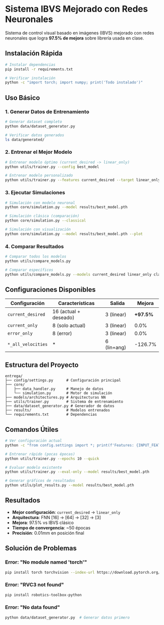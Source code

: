 # Sistema IBVS Mejorado con Redes Neuronales

Sistema de control visual basado en imágenes (IBVS) mejorado con redes neuronales que logra **97.5% de mejora** sobre librería usada en clase.

## Instalación Rápida

```bash
# Instalar dependencias
pip install -r requirements.txt

# Verificar instalación
python -c "import torch; import numpy; print('Todo instalado')"
```

## Uso Básico

### 1. Generar Datos de Entrenamiento
```bash
# Generar dataset completo
python data/dataset_generator.py

# Verificar datos generados
ls data/generated/
```

### 2. Entrenar el Mejor Modelo
```bash
# Entrenar modelo óptimo (current_desired -> linear_only)
python utils/trainer.py --config best_model

# Entrenar modelo personalizado
python utils/trainer.py --features current_desired --target linear_only --epochs 100
```

### 3. Ejecutar Simulaciones
```bash
# Simulación con modelo neuronal
python core/simulation.py --model results/best_model.pth

# Simulación clásica (comparación)
python core/simulation.py --classical

# Simulación con visualización
python core/simulation.py --model results/best_model.pth --plot
```

### 4. Comparar Resultados
```bash
# Comparar todos los modelos
python utils/compare_models.py

# Comparar específicos
python utils/compare_models.py --models current_desired linear_only classical
```

## Configuraciones Disponibles

| Configuración | Características | Salida | Mejora |
|---------------|----------------|---------|--------|
| `current_desired` | 16 (actual + deseado) | 3 (linear) | **+97.5%** |
| `current_only` | 8 (solo actual) | 3 (linear) | 0.0% |
| `error_only` | 8 (error) | 3 (linear) | 0.0% |
| `*_all_velocities` | * | 6 (lin+ang) | -126.7% |

## Estructura del Proyecto

```
entrega/
├── config/settings.py      # Configuración principal
├── core/
│   ├── data_handler.py     # Manejo de datos
│   └── simulation.py       # Motor de simulación
├── models/architectures.py # Arquitecturas NN
├── utils/trainer.py        # Sistema de entrenamiento
├── data/dataset_generator.py # Generador de datos
├── results/                # Modelos entrenados
└── requirements.txt        # Dependencias
```

## Comandos Útiles

```bash
# Ver configuración actual
python -c "from config.settings import *; print(f'Features: {INPUT_FEATURES}, Target: {TARGET_TYPE}')"

# Entrenar rápido (pocas épocas)
python utils/trainer.py --epochs 10 --quick

# Evaluar modelo existente
python utils/trainer.py --eval-only --model results/best_model.pth

# Generar gráficos de resultados
python utils/plot_results.py --model results/best_model.pth
```

## Resultados 

- **Mejor configuración**: `current_desired` → `linear_only`
- **Arquitectura**: FNN [16] → [64] → [32] → [3]
- **Mejora**: 97.5% vs IBVS clásico
- **Tiempo de convergencia**: ~50 épocas
- **Precisión**: 0.01mm en posición final

## Solución de Problemas

### Error: "No module named 'torch'"
```bash
pip install torch torchvision --index-url https://download.pytorch.org/whl/cpu
```

### Error: "RVC3 not found"
```bash
pip install robotics-toolbox-python
```

### Error: "No data found"
```bash
python data/dataset_generator.py  # Generar datos primero
```

